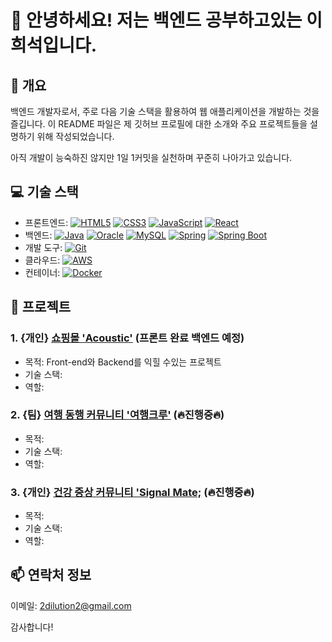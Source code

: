 # 👋 안녕하세요! 저는 백엔드 공부하고있는 이희석입니다.

## 📝 개요
백엔드 개발자로서, 주로 다음 기술 스택을 활용하여 웹 애플리케이션을 개발하는 것을 즐깁니다. 
이 README 파일은 제 깃허브 프로필에 대한 소개와 주요 프로젝트들을 설명하기 위해 작성되었습니다.

아직 개발이 능숙하진 않지만 1일 1커밋을 실천하며 꾸준히 나아가고 있습니다.

## 💻 기술 스택

- 프론트엔드: [![HTML5](https://img.shields.io/badge/-HTML5-E34F26?logo=html5&logoColor=white)](#)  [![CSS3](https://img.shields.io/badge/-CSS3-1572B6?logo=css3&logoColor=white)](#)  [![JavaScript](https://img.shields.io/badge/-JavaScript-F7DF1E?logo=javascript&logoColor=black)](#)  [![React](https://img.shields.io/badge/-React-61DAFB?logo=react&logoColor=black)](#)
- 백엔드: [![Java](https://img.shields.io/badge/-Java-007396?logo=java&logoColor=white)](#)  [![Oracle](https://img.shields.io/badge/-Oracle-F80000?logo=oracle&logoColor=white)](#)  [![MySQL](https://img.shields.io/badge/-MySQL-4479A1?logo=mysql&logoColor=white)](#)    [![Spring](https://img.shields.io/badge/-Spring-6DB33F?logo=spring&logoColor=white)](#)    [![Spring Boot](https://img.shields.io/badge/-Spring_Boot-6DB33F?logo=spring-boot&logoColor=white)](#)
- 개발 도구: [![Git](https://img.shields.io/badge/-Git-F05032?logo=git&logoColor=white)](#)
- 클라우드: [![AWS](https://img.shields.io/badge/-AWS-232F3E?logo=amazon-aws&logoColor=white)](#)
- 컨테이너: [![Docker](https://img.shields.io/badge/-Docker-2496ED?logo=docker&logoColor=white)](#)

<!-- ![Anurag's GitHub stats](https://github-readme-stats.vercel.app/api?username=2dilution2&theme=shadow_green&show_icons=true) -->
## 🚀 프로젝트

### 1. {개인} [쇼핑몰 'Acoustic'](https://github.com/2dilution2/Personal_project_1_Spring) (프론트 완료 백엔드 예정)
- 목적: Front-end와 Backend를 익힐 수있는 프로젝트
- 기술 스택: 
- 역할: 

### 2. {팀} [여행 동행 커뮤니티 '여행크루'](#) (🔥진행중🔥)
- 목적: 
- 기술 스택: 
- 역할:

### 3. {개인} [건강 증상 커뮤니티 'Signal Mate;](#) (🔥진행중🔥)
- 목적: 
- 기술 스택: 
- 역할: 

## 📫 연락처 정보
이메일: 2dilution2@gmail.com

감사합니다!
